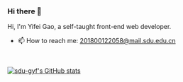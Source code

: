 ### Hi there 👋

Hi, I'm Yifei Gao, a self-taught front-end web developer.
<br/>

- 📫 How to reach me: 201800122058@mail.sdu.edu.cn

<br/>

[![sdu-gyf's GitHub stats](https://github-readme-stats.vercel.app/api?username=sdu-gyf&count_private=true&show_icons=true&theme=material-palenight)](https://github.com/anuraghazra/github-readme-stats)
 
